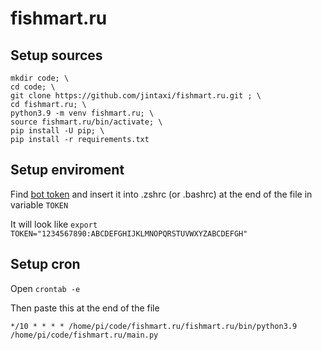 # fishmart.ru

## Setup sources
```
mkdir code; \
cd code; \
git clone https://github.com/jintaxi/fishmart.ru.git ; \
cd fishmart.ru; \
python3.9 -m venv fishmart.ru; \
source fishmart.ru/bin/activate; \
pip install -U pip; \
pip install -r requirements.txt
```

## Setup enviroment
Find [bot token](https://t.me/botfather) and insert it into .zshrc (or .bashrc) at the end of the file in variable `TOKEN`

It will look like `export TOKEN="1234567890:ABCDEFGHIJKLMNOPQRSTUVWXYZABCDEFGH"`

## Setup cron
Open `crontab -e`

Then paste this at the end of the file
```
*/10 * * * * /home/pi/code/fishmart.ru/fishmart.ru/bin/python3.9 /home/pi/code/fishmart.ru/main.py
```

